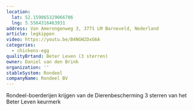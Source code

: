 ```yaml
---
location:
  lat: 52.159065329066706
  lng: 5.5564316463931
address: Van Amerongenweg 3, 3771 LM Barneveld, Nederland
article: legkippen
video: https://youtu.be/B4NGW2DxG6A
categories:
  - chickens-egg
qualityBrtand: Beter Leven (3 sterren)
owner: Daniel van den Brink
organization: ''
stableSystem: Rondeel
companyName: Rondeel BV
---
```

Rondeel-boerderijen krijgen van de Dierenbescherming 3 sterren van het Beter Leven keurmerk
